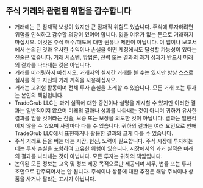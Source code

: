 ## 주식 거래와 관련된 위험을 감수합니다

- 거래에는 큰 잠재적 보상이 있지만 큰 잠재적 위험도 있습니다. 주식에 투자하려면 위험을 인식하고 감수할 의향이 있어야 합니다. 잃을 여유가 없는 돈으로 거래하지 마십시오. 이것은 주식 매수/매도에 대한 권유나 제안이 아닙니다. 이 앱이나 보고서에서 논의된 것과 유사한 수익이나 손실을 어떤 계정에서도 달성할 가능성이 있다는 진술은 없습니다. 거래 시스템, 방법론, 전략 또는 결과의 과거 성과가 반드시 미래의 결과를 나타내는 것은 아닙니다.
- 거래를 미러링하지 마십시오. 거래자의 실시간 거래를 볼 수는 있지만 항상 스스로 실사를 하고 자신의 거래 계획을 사용하십시오.
- 거래는 고위험 활동이며 전체 투자 손실을 초래할 수 있습니다. 모든 거래 또는 투자는 본인의 책임입니다.
- TradeGrub LLC는 과거 실적에 대한 증언이나 설명을 게시할 수 있지만 이러한 결과는 일반적이지 않으며 미래의 결과나 성과를 나타내는 것이 아니며 귀하가 유사한 결과를 얻을 것이라는 진술, 보증 또는 보장을 의도한 것이 아닙니다. 결과는 일반적이지 않을 수 있으며 사람마다 다를 수 있습니다. 귀하의 결과는 여러 요인으로 인해 TradeGrub LLC에서 표현하거나 활용한 결과와 크게 다를 수 있습니다. 
- 주식 거래로 돈을 버는 데는 시간, 헌신, 노력이 필요합니다. 주식 시장에 투자하는 데는 투자 손실을 포함하여 고유한 위험이 있습니다. 시장에서의 과거 실적은 미래의 결과를 나타내는 것이 아닙니다. 모든 투자는 귀하의 책임입니다. 
- 논의된 모든 정보는 교육 및 정보 제공 목적으로만 제공되며 세무, 법률 또는 투자 조언으로 간주되어서는 안 됩니다. 주식이나 상품에 대한 추천은 해당 주식이나 상품을 사거나 팔라는 표시가 아닙니다. 
